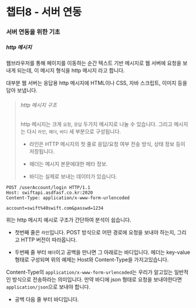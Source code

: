 # 챕터8 - 서버 연동

### 서버 연동을 위한 기초

##### http 메시지

 웹브라우저를 통해 페이지를 이동하는 순간 텍스트 기반 메시지로 웹 서버에 요청을 보내게 되는데, 이 메시지 형식을 http 메시지 라고 합니다.

 대부분 웹 서버는 응답용 http 메시지에 HTML이나 CSS, 자바 스크립트, 이미지 등을 담아 보냅니다.

> ###### http 메시지 구조
> 
> http 메시지는 크게 `요청`, `응답` 두가지 메시지로 나눌 수 있습니다. 그리고 메시지는 다시 `라인`, `헤더`, `바디` 세 부분으로 구성됩니다.
> 
> - 라인은 HTTP 메시지의 첫 줄로 응답/요청 여부 전송 방식, 상태 정보 등이 저장됩니다.
> 
> - 헤더는 메시지 본문에대한 메타 정보.
> 
> - 바디는 실제로 보내는 데이터가 있습니다.

```http
POST /userAccount/login HTTP/1.1
Host: swiftapi.asdfasf.co.kr:2020
Content-Type: application/x-www-form-urlencoded

account=swift%40swift.com&passwd=1234
```

위는 http 메시지 예시로 구조가 간단하여 분석이 쉽습니다.

- 첫번째 줄은 `라인`입니다. POST 방식으로 어떤 경로에 요청을 보내야 하는지, 그리고 HTTP 버전이 따라옵니다.

- 두번째 줄 부터 `헤더`이고 공백을 만나면 그 아래로는 바디입니다. 헤더는 key-value 형태로 구성되며 위의 예제는 Host와 Content-Type을 가지고있습니다.

Content-Type의 `application/x-www-form-urlencoded`는 우리가 알고있는 일반적인 방식으로 전송하라는 의미입니다. 만약 바디에 json 형태로 요청을 보내야한다면 `application/json`으로 보내야 합니다.

- 공백 다음 줄 부터 바디입니다. 
